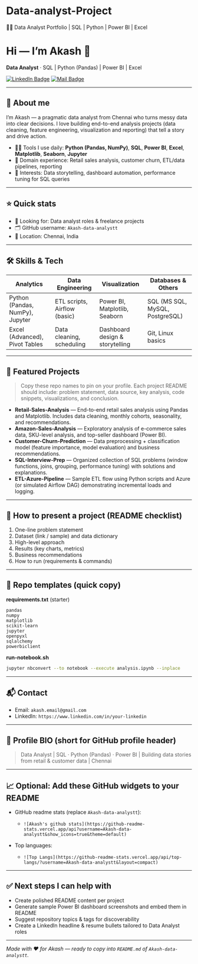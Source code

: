 # Data-analyst-Project
👨‍💻 Data Analyst Portfolio | SQL | Python | Power BI | Excel

# Hi — I’m Akash 👋

**Data Analyst** · SQL | Python (Pandas) | Power BI | Excel

[![LinkedIn Badge](https://img.shields.io/badge/-Akash-blue?logo=linkedin\&style=flat-square)](https://www.linkedin.com/in/akash-lenin-2612aa24a/)
[![Mail Badge](https://img.shields.io/badge/-akash.email@gmail.com-c14438?logo=gmail\&style=flat-square)](mailto:akash.lenin1@gmail.com)

---

## 🔭 About me

I’m Akash — a pragmatic data analyst from Chennai who turns messy data into clear decisions. I love building end-to-end analysis projects (data cleaning, feature engineering, visualization and reporting) that tell a story and drive action.

* 👨‍💻 Tools I use daily: **Python (Pandas, NumPy)**, **SQL**, **Power BI**, **Excel**, **Matplotlib**, **Seaborn**, **Jupyter**
* 🧩 Domain experience: Retail sales analysis, customer churn, ETL/data pipelines, reporting
* 🚀 Interests: Data storytelling, dashboard automation, performance tuning for SQL queries

---

## ⭐ Quick stats

* 🔎 Looking for: Data analyst roles & freelance projects
* 🗂️ GitHub username: `Akash-data-analystt`
* 📍 Location: Chennai, India

---

## 🛠️ Skills & Tech

| Analytics                       | Data Engineering             | Visualization                   | Databases & Others              |
| ------------------------------- | ---------------------------- | ------------------------------- | ------------------------------- |
| Python (Pandas, NumPy), Jupyter | ETL scripts, Airflow (basic) | Power BI, Matplotlib, Seaborn   | SQL (MS SQL, MySQL, PostgreSQL) |
| Excel (Advanced), Pivot Tables  | Data cleaning, scheduling    | Dashboard design & storytelling | Git, Linux basics               |

---

## 📂 Featured Projects

> Copy these repo names to pin on your profile. Each project README should include: problem statement, data source, key analysis, code snippets, visualizations, and conclusion.

* **Retail-Sales-Analysis** — End-to-end retail sales analysis using Pandas and Matplotlib. Includes data cleaning, monthly cohorts, seasonality, and recommendations.
* **Amazon-Sales-Analysis** — Exploratory analysis of e-commerce sales data, SKU-level analysis, and top-seller dashboard (Power BI).
* **Customer-Churn-Prediction** — Data preprocessing + classification model (feature importance, model evaluation) and business recommendations.
* **SQL-Interview-Prep** — Organized collection of SQL problems (window functions, joins, grouping, performance tuning) with solutions and explanations.
* **ETL-Azure-Pipeline** — Sample ETL flow using Python scripts and Azure (or simulated Airflow DAG) demonstrating incremental loads and logging.

---

## 📣 How to present a project (README checklist)

1. One-line problem statement
2. Dataset (link / sample) and data dictionary
3. High-level approach
4. Results (key charts, metrics)
5. Business recommendations
6. How to run (requirements & commands)

---

## 🔧 Repo templates (quick copy)

**requirements.txt** (starter)

```
pandas
numpy
matplotlib
scikit-learn
jupyter
openpyxl
sqlalchemy
powerbiclient
```

**run-notebook.sh**

```bash
jupyter nbconvert --to notebook --execute analysis.ipynb --inplace
```

---

## 📬 Contact

* Email: `akash.email@gmail.com`
* LinkedIn: `https://www.linkedin.com/in/your-linkedin`

---

## 📌 Profile BIO (short for GitHub profile header)

> Data Analyst | SQL · Python (Pandas) · Power BI | Building data stories from retail & customer data | Chennai

---

## 📈 Optional: Add these GitHub widgets to your README

* GitHub readme stats (replace `Akash-data-analystt`):

  * `![Akash's github stats](https://github-readme-stats.vercel.app/api?username=Akash-data-analystt&show_icons=true&theme=default)`
* Top languages:

  * `![Top Langs](https://github-readme-stats.vercel.app/api/top-langs/?username=Akash-data-analystt&layout=compact)`

---

## ✅ Next steps I can help with

* Create polished README content per project
* Generate sample Power BI dashboard screenshots and embed them in README
* Suggest repository topics & tags for discoverability
* Create a LinkedIn headline & resume bullets tailored to Data Analyst roles

---

*Made with ❤️ for Akash — ready to copy into `README.md` of `Akash-data-analystt`.*
